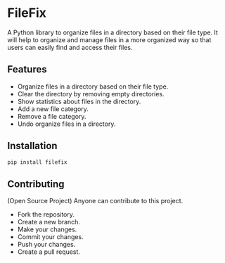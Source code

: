 # FileFix

A Python library to organize files in a directory based on their file type.
It will help to organize and manage files in a more organized way so that users can easily find and access their files.

## Features

- Organize files in a directory based on their file type.
- Clear the directory by removing empty directories.
- Show statistics about files in the directory.
- Add a new file category.
- Remove a file category.
- Undo organize files in a directory.

## Installation

```bash
pip install filefix
```

## Contributing

(Open Source Project) Anyone can contribute to this project.

- Fork the repository.
- Create a new branch.
- Make your changes.
- Commit your changes.
- Push your changes.
- Create a pull request.